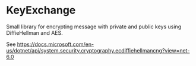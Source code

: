 # KeyExchange
Small library for encrypting message with private and public keys using DiffieHellman and AES.

See https://docs.microsoft.com/en-us/dotnet/api/system.security.cryptography.ecdiffiehellmancng?view=net-6.0
